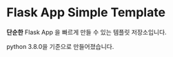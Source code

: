 # Flask App Simple Template

**단순한** Flask App 을 빠르게 만들 수 있는 템플릿 저장소입니다.

python 3.8.0을 기준으로 만들어졌습니다.
